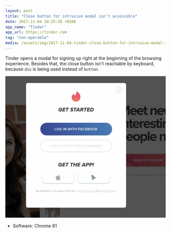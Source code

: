```yaml
---
layout: post
title: "Close button for intrusive modal isn't accessible"
date: 2017-11-04 18:25:10 +0200
app_name: "Tinder"
app_url: https://tinder.com
tag: "non-operable"
media: /assets/img/2017-11-04-tinder-close-button-for-intrusive-modal-isnt-accessible.png
---
```


Tinder opens a modal for signing up right at the beginning of the browsing experience. Besides that, the close button isn't reachable by keyboard, because `div` is being used instead of `button`.

![Tinder's sign up modal](/assets/img/2017-11-04-tinder-close-button-for-intrusive-modal-isnt-accessible.png)

* Software: Chrome 61

